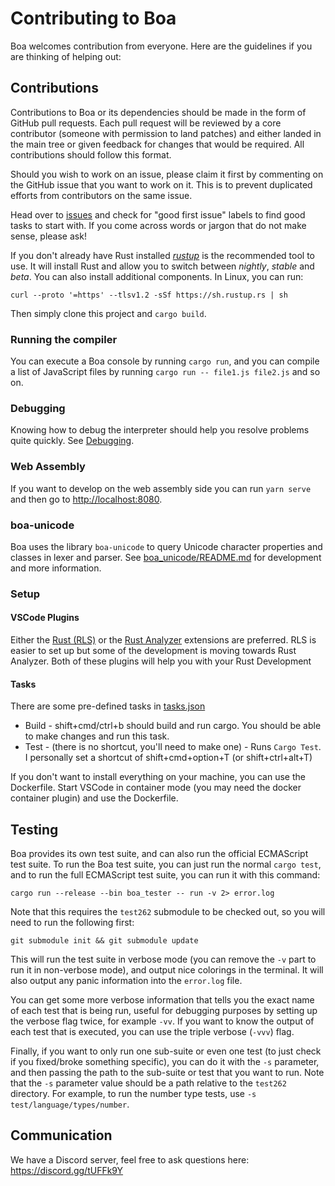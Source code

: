 # Contributing to Boa

Boa welcomes contribution from everyone. Here are the guidelines if you are
thinking of helping out:

## Contributions

Contributions to Boa or its dependencies should be made in the form of GitHub
pull requests. Each pull request will be reviewed by a core contributor
(someone with permission to land patches) and either landed in the main tree or
given feedback for changes that would be required. All contributions should
follow this format.

Should you wish to work on an issue, please claim it first by commenting on
the GitHub issue that you want to work on it. This is to prevent duplicated
efforts from contributors on the same issue.

Head over to [issues][issues] and check for "good first issue" labels to find
good tasks to start with. If you come across words or jargon that do not make
sense, please ask!

If you don't already have Rust installed [_rustup_][rustup] is the recommended
tool to use. It will install Rust and allow you to switch between _nightly_,
_stable_ and _beta_. You can also install additional components. In Linux, you
can run:

```
curl --proto '=https' --tlsv1.2 -sSf https://sh.rustup.rs | sh
```

Then simply clone this project and `cargo build`.

### Running the compiler

You can execute a Boa console by running `cargo run`, and you can compile a list
of JavaScript files by running `cargo run -- file1.js file2.js` and so on.

### Debugging

Knowing how to debug the interpreter should help you resolve problems quite quickly.
See [Debugging](./docs/debugging.md).

### Web Assembly

If you want to develop on the web assembly side you can run `yarn serve` and then go
to <http://localhost:8080>.

### boa-unicode

Boa uses the library `boa-unicode` to query Unicode character properties and classes in lexer and parser. See [boa_unicode/README.md](./boa_unicode/README.md) for development and more information.

### Setup

#### VSCode Plugins

Either the [Rust (RLS)][rls_vscode] or the [Rust Analyzer][rust-analyzer_vscode]
extensions are preferred. RLS is easier to set up but some of the development is
moving towards Rust Analyzer. Both of these plugins will help you with your Rust
Development

#### Tasks

There are some pre-defined tasks in [tasks.json](.vscode/tasks.json)

- Build - shift+cmd/ctrl+b should build and run cargo. You should be able to make changes and run this task.
- Test - (there is no shortcut, you'll need to make one) - Runs `Cargo Test`.
  I personally set a shortcut of shift+cmd+option+T (or shift+ctrl+alt+T)

If you don't want to install everything on your machine, you can use the Dockerfile.
Start VSCode in container mode (you may need the docker container plugin) and use the Dockerfile.

## Testing

Boa provides its own test suite, and can also run the official ECMAScript test suite. To run the Boa test
suite, you can just run the normal `cargo test`, and to run the full ECMAScript test suite, you can run it
with this command:

```
cargo run --release --bin boa_tester -- run -v 2> error.log
```

Note that this requires the `test262` submodule to be checked out, so you will need to run the following first:

```
git submodule init && git submodule update
```

This will run the test suite in verbose mode (you can remove the `-v` part to run it in non-verbose mode),
and output nice colorings in the terminal. It will also output any panic information into the `error.log` file.

You can get some more verbose information that tells you the exact name of each test that is being run, useful
for debugging purposes by setting up the verbose flag twice, for example `-vv`. If you want to know the output of
each test that is executed, you can use the triple verbose (`-vvv`) flag.

Finally, if you want to only run one sub-suite or even one test (to just check if you fixed/broke something specific),
you can do it with the `-s` parameter, and then passing the path to the sub-suite or test that you want to run. Note
that the `-s` parameter value should be a path relative to the `test262` directory. For example, to run the number
type tests, use `-s test/language/types/number`.

## Communication

We have a Discord server, feel free to ask questions here:
https://discord.gg/tUFFk9Y

[issues]: https://github.com/boa-dev/boa/issues
[rustup]: https://rustup.rs/
[rls_vscode]: https://marketplace.visualstudio.com/items?itemName=rust-lang.rust
[rust-analyzer_vscode]: https://marketplace.visualstudio.com/items?itemName=matklad.rust-analyzer
